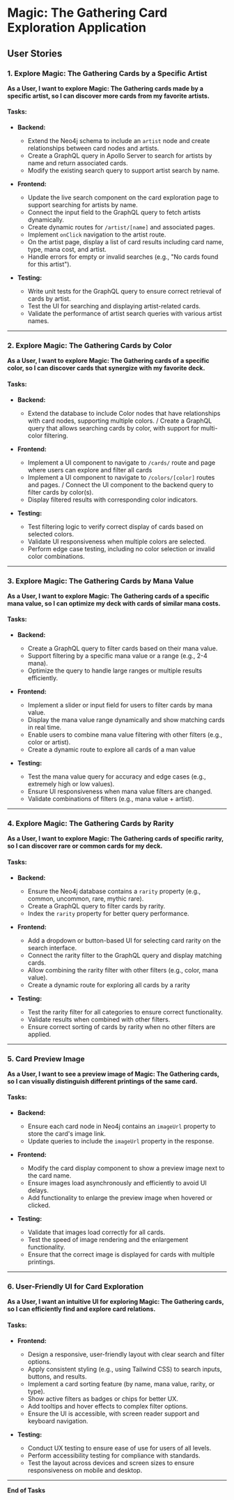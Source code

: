 # Magic: The Gathering Card Exploration Application

## User Stories

### 1. Explore Magic: The Gathering Cards by a Specific Artist
**As a User, I want to explore Magic: The Gathering cards made by a specific artist, so I can discover more cards from my favorite artists.**

#### Tasks:
- **Backend:**
  + Extend the Neo4j schema to include an `artist` node and create relationships between card nodes and artists.
  + Create a GraphQL query in Apollo Server to search for artists by name and return associated cards.
  + Modify the existing search query to support artist search by name.
  
- **Frontend:**
  + Update the live search component on the card exploration page to support searching for artists by name.
  + Connect the input field to the GraphQL query to fetch artists dynamically.
  + Create dynamic routes for `/artist/[name]` and associated pages.
  + Implement `onClick` navigation to the artist route.
  + On the artist page, display a list of card results including card name, type, mana cost, and artist.
  + Handle errors for empty or invalid searches (e.g., "No cards found for this artist").
  
- **Testing:**
  + Write unit tests for the GraphQL query to ensure correct retrieval of cards by artist.
  - Test the UI for searching and displaying artist-related cards.
  - Validate the performance of artist search queries with various artist names.

---

### 2. Explore Magic: The Gathering Cards by Color
**As a User, I want to explore Magic: The Gathering cards of a specific color, so I can discover cards that synergize with my favorite deck.**

#### Tasks:
- **Backend:**
  + Extend the database to include Color nodes that have relationships with card nodes, supporting multiple colors.
  / Create a GraphQL query that allows searching cards by color, with support for multi-color filtering.
  
- **Frontend:**
  + Implement a UI component to navigate to `/cards/` route and page where users can explore and filter all cards
  + Implement a UI component to navigate to `/colors/[color]` routes and pages.
  / Connect the UI component to the backend query to filter cards by color(s).
  + Display filtered results with corresponding color indicators.

- **Testing:**
  - Test filtering logic to verify correct display of cards based on selected colors.
  - Validate UI responsiveness when multiple colors are selected.
  - Perform edge case testing, including no color selection or invalid color combinations.

---

### 3. Explore Magic: The Gathering Cards by Mana Value
**As a User, I want to explore Magic: The Gathering cards of a specific mana value, so I can optimize my deck with cards of similar mana costs.**

#### Tasks:
- **Backend:**
  - Create a GraphQL query to filter cards based on their mana value.
  - Support filtering by a specific mana value or a range (e.g., 2-4 mana).
  - Optimize the query to handle large ranges or multiple results efficiently.
  
- **Frontend:**
  - Implement a slider or input field for users to filter cards by mana value.
  - Display the mana value range dynamically and show matching cards in real time.
  - Enable users to combine mana value filtering with other filters (e.g., color or artist).
  + Create a dynamic route to explore all cards of a man value
  
- **Testing:**
  - Test the mana value query for accuracy and edge cases (e.g., extremely high or low values).
  - Ensure UI responsiveness when mana value filters are changed.
  - Validate combinations of filters (e.g., mana value + artist).

---

### 4. Explore Magic: The Gathering Cards by Rarity
**As a User, I want to explore Magic: The Gathering cards of specific rarity, so I can discover rare or common cards for my deck.**

#### Tasks:
- **Backend:**
  + Ensure the Neo4j database contains a `rarity` property (e.g., common, uncommon, rare, mythic rare).
  + Create a GraphQL query to filter cards by rarity.
  - Index the `rarity` property for better query performance.
  
- **Frontend:**
  - Add a dropdown or button-based UI for selecting card rarity on the search interface.
  - Connect the rarity filter to the GraphQL query and display matching cards.
  - Allow combining the rarity filter with other filters (e.g., color, mana value).
  + Create a dynamic route for exploring all cards by a rarity
  
- **Testing:**
  - Test the rarity filter for all categories to ensure correct functionality.
  - Validate results when combined with other filters.
  - Ensure correct sorting of cards by rarity when no other filters are applied.

---

### 5. Card Preview Image
**As a User, I want to see a preview image of Magic: The Gathering cards, so I can visually distinguish different printings of the same card.**

#### Tasks:
- **Backend:**
  - Ensure each card node in Neo4j contains an `imageUrl` property to store the card's image link.
  - Update queries to include the `imageUrl` property in the response.
  
- **Frontend:**
  - Modify the card display component to show a preview image next to the card name.
  - Ensure images load asynchronously and efficiently to avoid UI delays.
  - Add functionality to enlarge the preview image when hovered or clicked.
  
- **Testing:**
  - Validate that images load correctly for all cards.
  - Test the speed of image rendering and the enlargement functionality.
  - Ensure that the correct image is displayed for cards with multiple printings.

---

### 6. User-Friendly UI for Card Exploration
**As a User, I want an intuitive UI for exploring Magic: The Gathering cards, so I can efficiently find and explore card relations.**

#### Tasks:
- **Frontend:**
  - Design a responsive, user-friendly layout with clear search and filter options.
  - Apply consistent styling (e.g., using Tailwind CSS) to search inputs, buttons, and results.
  - Implement a card sorting feature (by name, mana value, rarity, or type).
  - Show active filters as badges or chips for better UX.
  - Add tooltips and hover effects to complex filter options.
  - Ensure the UI is accessible, with screen reader support and keyboard navigation.
  
- **Testing:**
  - Conduct UX testing to ensure ease of use for users of all levels.
  - Perform accessibility testing for compliance with standards.
  - Test the layout across devices and screen sizes to ensure responsiveness on mobile and desktop.

---

**End of Tasks**


